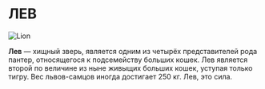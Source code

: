 # ЛЕВ

![Lion](https://cdn.pixabay.com/photo/2015/09/22/14/34/african-lion-951778_960_720.jpg)

**Лев** — хищный зверь, является одним из четырёх представителей рода пантер, относящегося к подсемейству больших кошек. Лев является второй по величине из ныне живыщих больших кошек, уступая только тигру. Вес львов-самцов иногда достигает 250 кг.
Лев, это сила.
